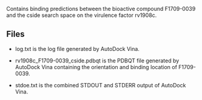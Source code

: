 Contains binding predictions between the bioactive compound F1709-0039 and the cside search space on the virulence factor rv1908c.

## Files

- log.txt is the log file generated by AutoDock Vina.

- rv1908c_F1709-0039_cside.pdbqt is the PDBQT file generated by AutoDock Vina containing the orientation and binding location of F1709-0039.

- stdoe.txt is the combined STDOUT and STDERR output of AutoDock Vina.

